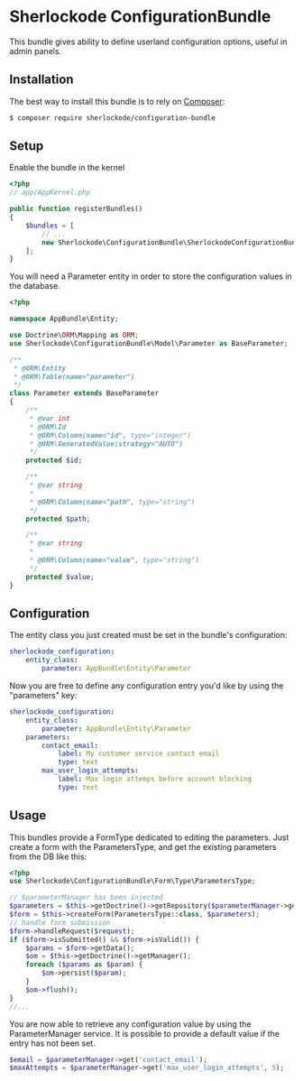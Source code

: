 Sherlockode ConfigurationBundle
===============================

This bundle gives ability to define userland configuration options, useful in admin panels.


## Installation

The best way to install this bundle is to rely on [Composer](https://getcomposer.org/):

```bash
$ composer require sherlockode/configuration-bundle
```

## Setup

Enable the bundle in the kernel

```php
<?php
// app/AppKernel.php

public function registerBundles()
{
    $bundles = [
        // ...
        new Sherlockode\ConfigurationBundle\SherlockodeConfigurationBundle(),
    ];
}
```

You will need a Parameter entity in order to store the configuration values in the database.

```php
<?php

namespace AppBundle\Entity;

use Doctrine\ORM\Mapping as ORM;
use Sherlockode\ConfigurationBundle\Model\Parameter as BaseParameter;

/**
 * @ORM\Entity
 * @ORM\Table(name="parameter")
 */
class Parameter extends BaseParameter
{
    /**
     * @var int
     * @ORM\Id
     * @ORM\Column(name="id", type="integer")
     * @ORM\GeneratedValue(strategy="AUTO")
     */
    protected $id;

    /**
     * @var string
     *
     * @ORM\Column(name="path", type="string")
     */
    protected $path;

    /**
     * @var string
     *
     * @ORM\Column(name="value", type="string")
     */
    protected $value;
}
```

## Configuration

The entity class you just created must be set in the bundle's configuration:

```yaml
sherlockode_configuration:
    entity_class:
        parameter: AppBundle\Entity\Parameter
```

Now you are free to define any configuration entry you'd like by using the "parameters" key:
```yaml
sherlockode_configuration:
    entity_class:
        parameter: AppBundle\Entity\Parameter
    parameters:
        contact_email:
            label: My customer service contact email
            type: text
        max_user_login_attempts:
            label: Max login attemps before account blocking
            type: text
```

## Usage

This bundles provide a FormType dedicated to editing the parameters.
Just create a form with the ParametersType, and get the existing parameters from the DB like this:

```php
<?php
use Sherlockode\ConfigurationBundle\Form\Type\ParametersType;

// $parameterManager has been injected
$parameters = $this->getDoctrine()->getRepository($parameterManager->getClass())->findAll();
$form = $this->createForm(ParametersType::class, $parameters);
// handle form submission
$form->handleRequest($request);
if ($form->isSubmitted() && $form->isValid()) {
    $params = $form->getData();
    $om = $this->getDoctrine()->getManager();
    foreach ($params as $param) {
        $om->persist($param);
    }
    $om->flush();
}
//...
```

You are now able to retrieve any configuration value by using the ParameterManager service.
It is possible to provide a default value if the entry has not been set.

```php
$email = $parameterManager->get('contact_email');
$maxAttempts = $parameterManager->get('max_user_login_attempts', 5);
```
